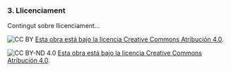 ### 3. Llicenciament
Contingut sobre llicenciament...

![CC BY](https://licensebuttons.net/l/by/4.0/88x31.png)
[Esta obra está bajo la licencia Creative Commons Atribución 4.0](https://creativecommons.org/licenses/by/4.0/).

![CC BY-ND 4.0](https://licensebuttons.net/l/by-nd/4.0/88x31.png)
[Esta obra está bajo la licencia Creative Commons Atribución 4.0](https://creativecommons.org/licenses/by-nd/4.0/).
